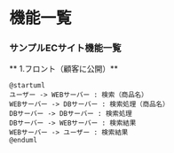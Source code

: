 # 機能一覧
### サンプルECサイト機能一覧
** 1.フロント（顧客に公開）**
```uml
@startuml
ユーザー -> WEBサーバー : 検索（商品名）
WEBサーバー -> DBサーバー : 検索処理（商品名）
DBサーバー -> DBサーバー : 検索処理
DBサーバー -> WEBサーバー : 検索結果
WEBサーバー -> ユーザー : 検索結果
@enduml
```
